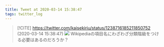 ```yaml
---
title: Tweet at 2020-03-14 15:38:47
tags: twitter_log
---
```


> [!CITE] https://twitter.com/kaisekiriu/status/1238716185211850752 (2020-03-14 15:38:47)
> ![](https://twitter.com/kaisekiriu/status/1238716185211850752)
> Wikipediaの項目名にわざわざ分類階級をつける必要はあるのだろうか？
